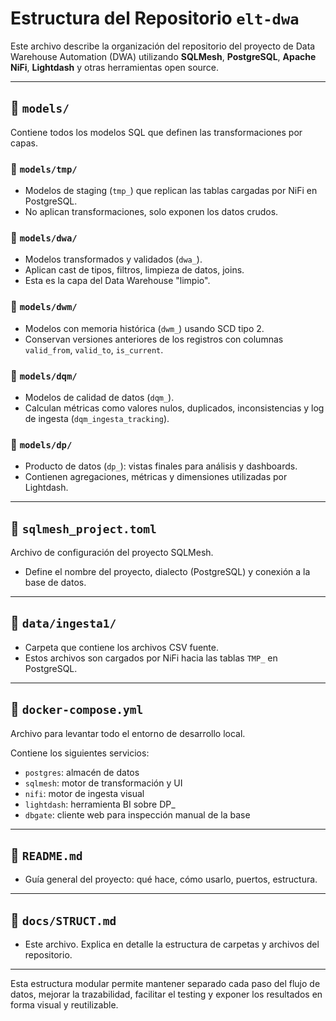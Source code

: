 # Estructura del Repositorio `elt-dwa`

Este archivo describe la organización del repositorio del proyecto de Data Warehouse Automation (DWA) utilizando **SQLMesh**, **PostgreSQL**, **Apache NiFi**, **Lightdash** y otras herramientas open source.

---

## 📁 `models/`
Contiene todos los modelos SQL que definen las transformaciones por capas.

### 📂 `models/tmp/`
- Modelos de staging (`tmp_`) que replican las tablas cargadas por NiFi en PostgreSQL.
- No aplican transformaciones, solo exponen los datos crudos.

### 📂 `models/dwa/`
- Modelos transformados y validados (`dwa_`).
- Aplican cast de tipos, filtros, limpieza de datos, joins.
- Esta es la capa del Data Warehouse "limpio".

### 📂 `models/dwm/`
- Modelos con memoria histórica (`dwm_`) usando SCD tipo 2.
- Conservan versiones anteriores de los registros con columnas `valid_from`, `valid_to`, `is_current`.

### 📂 `models/dqm/`
- Modelos de calidad de datos (`dqm_`).
- Calculan métricas como valores nulos, duplicados, inconsistencias y log de ingesta (`dqm_ingesta_tracking`).

### 📂 `models/dp/`
- Producto de datos (`dp_`): vistas finales para análisis y dashboards.
- Contienen agregaciones, métricas y dimensiones utilizadas por Lightdash.

---

## 📄 `sqlmesh_project.toml`
Archivo de configuración del proyecto SQLMesh.

- Define el nombre del proyecto, dialecto (PostgreSQL) y conexión a la base de datos.

---

## 📁 `data/ingesta1/`
- Carpeta que contiene los archivos CSV fuente.
- Estos archivos son cargados por NiFi hacia las tablas `TMP_` en PostgreSQL.

---

## 📄 `docker-compose.yml`
Archivo para levantar todo el entorno de desarrollo local.

Contiene los siguientes servicios:
- `postgres`: almacén de datos
- `sqlmesh`: motor de transformación y UI
- `nifi`: motor de ingesta visual
- `lightdash`: herramienta BI sobre DP_
- `dbgate`: cliente web para inspección manual de la base

---

## 📄 `README.md`
- Guía general del proyecto: qué hace, cómo usarlo, puertos, estructura.

---

## 📄 `docs/STRUCT.md`
- Este archivo. Explica en detalle la estructura de carpetas y archivos del repositorio.

---

Esta estructura modular permite mantener separado cada paso del flujo de datos, mejorar la trazabilidad, facilitar el testing y exponer los resultados en forma visual y reutilizable.
